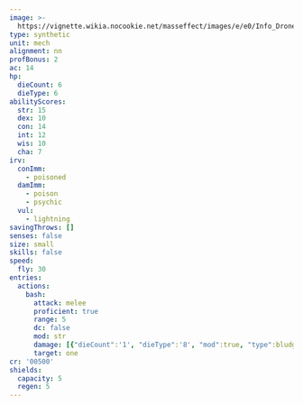 ```yaml
---
image: >-
  https://vignette.wikia.nocookie.net/masseffect/images/e/e0/Info_Drone.png/revision/latest/scale-to-width-down/531?cb=20100908213419
type: synthetic
unit: mech
alignment: nn
profBonus: 2
ac: 14
hp:
  dieCount: 6
  dieType: 6
abilityScores:
  str: 15
  dex: 10
  con: 14
  int: 12
  wis: 10
  cha: 7
irv:
  conImm:
    - poisoned
  damImm:
    - poison
    - psychic
  vul:
    - lightning
savingThrows: []
senses: false
size: small
skills: false
speed:
  fly: 30
entries:
  actions:
    bash:
      attack: melee
      proficient: true
      range: 5
      dc: false
      mod: str
      damage: [{"dieCount":'1', "dieType":'8', "mod":true, "type":bludgeoning}]
      target: one
cr: '00500'
shields:
  capacity: 5
  regen: 5
---
```

